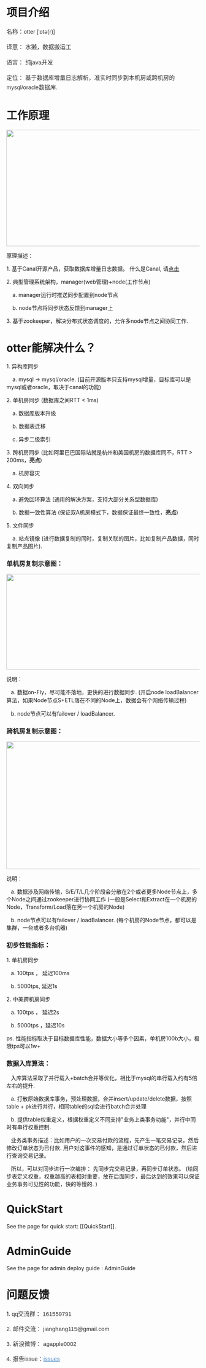 <div class="blog_content">
    <div class="iteye-blog-content-contain" style="font-size: 14px;">
<h1>项目介绍</h1>
<p style="margin-top: 15px; margin-bottom: 15px; color: #333333; font-family: Helvetica, arial, freesans, clean, sans-serif; font-size: 15px; line-height: 25px;">名称：otter ['ɒtə(r)]</p>
<p style="margin-top: 15px; margin-bottom: 15px; color: #333333; font-family: Helvetica, arial, freesans, clean, sans-serif; font-size: 15px; line-height: 25px;">译意： 水獭，数据搬运工</p>
<p style="margin-top: 15px; margin-bottom: 15px; color: #333333; font-family: Helvetica, arial, freesans, clean, sans-serif; font-size: 15px; line-height: 25px;">语言： 纯java开发</p>
<p style="margin-top: 15px; margin-bottom: 15px; color: #333333; font-family: Helvetica, arial, freesans, clean, sans-serif; font-size: 15px; line-height: 25px;">定位： 基于数据库增量日志解析，准实时同步到本机房或跨机房的mysql/oracle数据库. </p>
<p> </p>
<h1>工作原理</h1>
<p><img width="848" src="http://dl2.iteye.com/upload/attachment/0088/1189/d420ca14-2d80-3d55-8081-b9083606a801.jpg" height="303" alt=""></p>
<p>原理描述：</p>
<p>1.   基于Canal开源产品，获取数据库增量日志数据。 什么是Canal,  请<a href="https://github.com/alibaba/canal">点击</a></p>
<p>2.   典型管理系统架构，manager(web管理)+node(工作节点)</p>
<p>&nbsp;&nbsp;&nbsp;     a.  manager运行时推送同步配置到node节点</p>
<p>&nbsp;&nbsp;&nbsp;     b.  node节点将同步状态反馈到manager上</p>
<p>3.  基于zookeeper，解决分布式状态调度的，允许多node节点之间协同工作. </p>
<p> </p>
<h1>otter能解决什么？</h1>
<p>1.  异构库同步</p>
<p>&nbsp;&nbsp;&nbsp;   a.  mysql -&gt;  mysql/oracle.  (目前开源版本只支持mysql增量，目标库可以是mysql或者oracle，取决于canal的功能)</p>
<p>2.  单机房同步 (数据库之间RTT &lt; 1ms)</p>
<p>&nbsp;&nbsp;&nbsp;   a. 数据库版本升级</p>
<p>&nbsp;&nbsp;&nbsp;   b. 数据表迁移</p>
<p>&nbsp;&nbsp;&nbsp;   c. 异步二级索引</p>
<p>3.  跨机房同步 (比如阿里巴巴国际站就是杭州和美国机房的数据库同不，RTT &gt; 200ms，<strong>亮点</strong>)</p>
<p>&nbsp;&nbsp;&nbsp;   a. 机房容灾</p>
<p>4.  双向同步</p>
<p>&nbsp;&nbsp;&nbsp;    a.  避免回环算法  (通用的解决方案，支持大部分关系型数据库)</p>
<p>&nbsp;&nbsp;&nbsp;    b.  数据一致性算法   (保证双A机房模式下，数据保证最终一致性，<strong>亮点</strong>)</p>
<p>5.  文件同步</p>
<p>&nbsp;&nbsp;&nbsp;    a.  站点镜像  (进行数据复制的同时，复制关联的图片，比如复制产品数据，同时复制产品图片).</p>
<p> </p>
<h3>单机房复制示意图：</h3>
<p><img height="249" width="563" src="http://dl2.iteye.com/upload/attachment/0088/1975/dede22c8-59ca-378a-90d5-4f45b289ab30.jpg" alt=""></p>
<p>说明： </p>
<p>   &nbsp;&nbsp;&nbsp;a.  数据on-Fly，尽可能不落地，更快的进行数据同步.  (开启node <span style="line-height: 1.5;">loadBalancer算法，如果Node节点S+ETL落在不同的Node上，数据会有个网络传输过程</span><span style="line-height: 1.5;">)</span></p>
<p>   &nbsp;&nbsp;&nbsp;b.  node节点可以有failover /  loadBalancer.  </p>
<p> </p>
<h3>跨机房复制示意图：</h3>
<p><img height="332" width="667" src="http://dl2.iteye.com/upload/attachment/0088/1981/5369b533-5b9a-32e6-bbc0-14c407188e93.jpg" alt=""></p>
<p>说明： </p>
<p>   &nbsp;&nbsp;&nbsp;a.  数据涉及网络传输，S/E/T/L几个阶段会分散在2个或者更多Node节点上，多个Node之间通过zookeeper进行协同工作  (一般是Select和Extract在一个机房的Node，Transform/Load落在另一个机房的Node)</p>
<p>   &nbsp;&nbsp;&nbsp;b.  node节点可以有failover /  loadBalancer.  (每个机房的Node节点，都可以是集群，一台或者多台机器)</p>
<p> </p>
<h3>初步性能指标：</h3>
<p>1.  单机房同步</p>
<p>   &nbsp;&nbsp;&nbsp;a.  100tps ， 延迟100ms</p>
<p>   &nbsp;&nbsp;&nbsp;b.  5000tps,  延迟1s</p>
<p>2.  中美跨机房同步</p>
<p>   &nbsp;&nbsp;&nbsp;a.  100tps ， 延迟2s</p>
<p>   &nbsp;&nbsp;&nbsp;b.  5000tps ，延迟10s</p>
ps. 性能指标取决于目标数据库性能，数据大小等多个因素，单机房100b大小，极限tps可以1w+
<p> </p>
<h3>数据入库算法：</h3>
<p>   &nbsp;&nbsp;&nbsp;入库算法采取了并行载入+batch合并等优化，相比于mysql的串行载入约有5倍左右的提升.   </p>
<p>   &nbsp;&nbsp;&nbsp;a.  打散原始数据库事务，预处理数据，合并insert/update/delete数据，按照table + pk进行并行，相同table的sql会进行batch合并处理</p>
<p>   &nbsp;&nbsp;&nbsp;b.  提供table权重定义，根据权重定义不同支持"业务上类事务功能"，并行中同时有串行权重控制. </p>
<p>  </p>
<p>  &nbsp;&nbsp;&nbsp;业务类事务描述：比如用户的一次交易付款的流程，先产生一笔交易记录，然后修改订单状态为已付款.  用户对这事件的感知，是通过订单状态的已付款，然后进行查询交易记录。</p>
<p>  &nbsp;&nbsp;&nbsp;所以，可以对同步进行一次编排： 先同步完交易记录，再同步订单状态。 (给同步表定义权重，权重越高的表相对重要，放在后面同步，最后达到的效果可以保证业务事务可见性的功能，快的等慢的. )</p>
<p>   </p>
<h1>QuickStart</h1>
<p>See the page for quick start: [[QuickStart]].</p>
<p> </p>
<h1>AdminGuide</h1>
<p>See the page for admin deploy guide : AdminGuide</p>
<p> </p>
<h1>问题反馈</h1>
<p>1.  <span style="color: #333333; font-family: Helvetica, arial, freesans, clean, sans-serif; font-size: 15px; line-height: 25px;">qq交流群： 161559791</span></p>
<p><span style="color: #333333; font-family: Helvetica, arial, freesans, clean, sans-serif; font-size: 15px; line-height: 25px;">2.  </span><span style="color: #333333; font-family: Helvetica, arial, freesans, clean, sans-serif; font-size: 15px; line-height: 25px;">邮件交流： jianghang115@gmail.com</span></p>
<p><span style="color: #333333; font-family: Helvetica, arial, freesans, clean, sans-serif; font-size: 15px; line-height: 25px;">3.  </span><span style="color: #333333; font-family: Helvetica, arial, freesans, clean, sans-serif; font-size: 15px; line-height: 25px;">新浪微博： agapple0002</span></p>
<p><span style="color: #333333; font-family: Helvetica, arial, freesans, clean, sans-serif; font-size: 15px; line-height: 25px;">4.  </span><span style="color: #333333; font-family: Helvetica, arial, freesans, clean, sans-serif; font-size: 15px; line-height: 25px;">报告issue：</span><a href="https://github.com/agapple/otter/issues" style="color: #4183c4; font-family: Helvetica, arial, freesans, clean, sans-serif; font-size: 15px; line-height: 25px;">issues</a></p>
<p> </p>
</div>